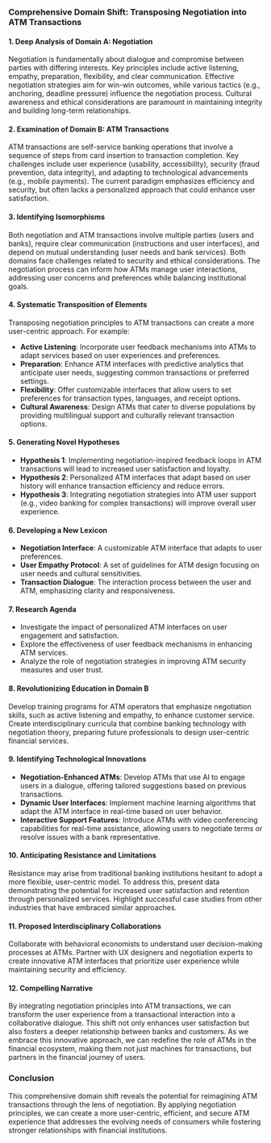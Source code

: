 ### Comprehensive Domain Shift: Transposing Negotiation into ATM Transactions

#### 1. Deep Analysis of Domain A: Negotiation
Negotiation is fundamentally about dialogue and compromise between parties with differing interests. Key principles include active listening, empathy, preparation, flexibility, and clear communication. Effective negotiation strategies aim for win-win outcomes, while various tactics (e.g., anchoring, deadline pressure) influence the negotiation process. Cultural awareness and ethical considerations are paramount in maintaining integrity and building long-term relationships.

#### 2. Examination of Domain B: ATM Transactions
ATM transactions are self-service banking operations that involve a sequence of steps from card insertion to transaction completion. Key challenges include user experience (usability, accessibility), security (fraud prevention, data integrity), and adapting to technological advancements (e.g., mobile payments). The current paradigm emphasizes efficiency and security, but often lacks a personalized approach that could enhance user satisfaction.

#### 3. Identifying Isomorphisms
Both negotiation and ATM transactions involve multiple parties (users and banks), require clear communication (instructions and user interfaces), and depend on mutual understanding (user needs and bank services). Both domains face challenges related to security and ethical considerations. The negotiation process can inform how ATMs manage user interactions, addressing user concerns and preferences while balancing institutional goals.

#### 4. Systematic Transposition of Elements
Transposing negotiation principles to ATM transactions can create a more user-centric approach. For example:
- **Active Listening**: Incorporate user feedback mechanisms into ATMs to adapt services based on user experiences and preferences.
- **Preparation**: Enhance ATM interfaces with predictive analytics that anticipate user needs, suggesting common transactions or preferred settings.
- **Flexibility**: Offer customizable interfaces that allow users to set preferences for transaction types, languages, and receipt options.
- **Cultural Awareness**: Design ATMs that cater to diverse populations by providing multilingual support and culturally relevant transaction options.

#### 5. Generating Novel Hypotheses
- **Hypothesis 1**: Implementing negotiation-inspired feedback loops in ATM transactions will lead to increased user satisfaction and loyalty.
- **Hypothesis 2**: Personalized ATM interfaces that adapt based on user history will enhance transaction efficiency and reduce errors.
- **Hypothesis 3**: Integrating negotiation strategies into ATM user support (e.g., video banking for complex transactions) will improve overall user experience.

#### 6. Developing a New Lexicon
- **Negotiation Interface**: A customizable ATM interface that adapts to user preferences.
- **User Empathy Protocol**: A set of guidelines for ATM design focusing on user needs and cultural sensitivities.
- **Transaction Dialogue**: The interaction process between the user and ATM, emphasizing clarity and responsiveness.

#### 7. Research Agenda
- Investigate the impact of personalized ATM interfaces on user engagement and satisfaction.
- Explore the effectiveness of user feedback mechanisms in enhancing ATM services.
- Analyze the role of negotiation strategies in improving ATM security measures and user trust.

#### 8. Revolutionizing Education in Domain B
Develop training programs for ATM operators that emphasize negotiation skills, such as active listening and empathy, to enhance customer service. Create interdisciplinary curricula that combine banking technology with negotiation theory, preparing future professionals to design user-centric financial services.

#### 9. Identifying Technological Innovations
- **Negotiation-Enhanced ATMs**: Develop ATMs that use AI to engage users in a dialogue, offering tailored suggestions based on previous transactions.
- **Dynamic User Interfaces**: Implement machine learning algorithms that adapt the ATM interface in real-time based on user behavior.
- **Interactive Support Features**: Introduce ATMs with video conferencing capabilities for real-time assistance, allowing users to negotiate terms or resolve issues with a bank representative.

#### 10. Anticipating Resistance and Limitations
Resistance may arise from traditional banking institutions hesitant to adopt a more flexible, user-centric model. To address this, present data demonstrating the potential for increased user satisfaction and retention through personalized services. Highlight successful case studies from other industries that have embraced similar approaches.

#### 11. Proposed Interdisciplinary Collaborations
Collaborate with behavioral economists to understand user decision-making processes at ATMs. Partner with UX designers and negotiation experts to create innovative ATM interfaces that prioritize user experience while maintaining security and efficiency.

#### 12. Compelling Narrative
By integrating negotiation principles into ATM transactions, we can transform the user experience from a transactional interaction into a collaborative dialogue. This shift not only enhances user satisfaction but also fosters a deeper relationship between banks and customers. As we embrace this innovative approach, we can redefine the role of ATMs in the financial ecosystem, making them not just machines for transactions, but partners in the financial journey of users.

### Conclusion
This comprehensive domain shift reveals the potential for reimagining ATM transactions through the lens of negotiation. By applying negotiation principles, we can create a more user-centric, efficient, and secure ATM experience that addresses the evolving needs of consumers while fostering stronger relationships with financial institutions.
